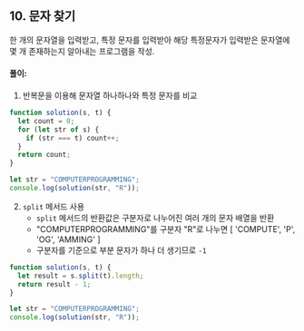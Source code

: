 ## 10. 문자 찾기

한 개의 문자열을 입력받고, 특정 문자를 입력받아 해당 특정문자가 입력받은 문자열에 몇 개 존재하는지 알아내는 프로그램을 작성.

#### 풀이:

1. 반복문을 이용해 문자열 하나하나와 특정 문자를 비교

```js
function solution(s, t) {
  let count = 0;
  for (let str of s) {
    if (str === t) count++;
  }
  return count;
}

let str = "COMPUTERPROGRAMMING";
console.log(solution(str, "R"));
```

2. `split` 메서드 사용
   - `split` 메서드의 반환값은 구분자로 나누어진 여러 개의 문자 배열을 반환
   - "COMPUTERPROGRAMMING"를 구분자 "R"로 나누면 [ 'COMPUTE', 'P', 'OG', 'AMMING' ]
   - 구분자를 기준으로 부분 문자가 하나 더 생기므로 `-1`

```js
function solution(s, t) {
  let result = s.split(t).length;
  return result - 1;
}

let str = "COMPUTERPROGRAMMING";
console.log(solution(str, "R"));
```




